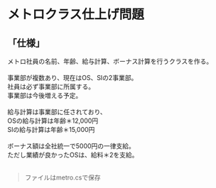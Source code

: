 # メトロクラス仕上げ問題

## 「仕様」

メトロ社員の名前、年齢、給与計算、ボーナス計算を行うクラスを作る。  
<br>
事業部が複数あり、現在はOS、SIの2事業部。  
社員は必ず事業部に所属する。  
事業部は今後増える予定。  
<br>
給与計算は事業部に任されており、  
OSの給与計算は年齢＊12,000円  
SIの給与計算は年齢＊15,000円  
<br>
ボーナス額は全社統一で5000円の一律支給。  
ただし業績が良かったOSは、給料＊2を支給。  
<br>
> ファイルはmetro.csで保存
